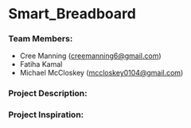 # Smart_Breadboard

### Team Members:
- Cree Manning (creemanning6@gmail.com)
- Fatiha Kamal
- Michael McCloskey (mccloskey0104@gmail.com)

### Project Description:



### Project Inspiration:
